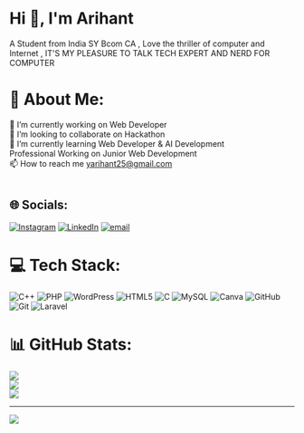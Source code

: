 # Hi 👋, I'm Arihant
A Student from India SY Bcom CA , Love the thriller of computer and Internet , IT'S MY PLEASURE TO TALK TECH EXPERT AND NERD FOR COMPUTER 

# 💫 About Me:
🔭 I’m currently working on Web Developer <br>👯 I’m looking to collaborate on Hackathon<br>🌱 I’m currently learning Web Developer & AI Development<br>      Professional Working on Junior Web Development<br>📫 How to reach me yarihant25@gmail.com<br><br>


## 🌐 Socials:
[![Instagram](https://img.shields.io/badge/Instagram-%23E4405F.svg?logo=Instagram&logoColor=white)](https://instagram.com/arihant__75_) [![LinkedIn](https://img.shields.io/badge/LinkedIn-%230077B5.svg?logo=linkedin&logoColor=white)]([www.linkedin.com/in/arihant-yadav-704414328](https://www.linkedin.com/in/arihant-yadav-704414328/)) [![email](https://img.shields.io/badge/Email-D14836?logo=gmail&logoColor=white)](mailto:yarihant25@gmail.com) 

# 💻 Tech Stack:
![C++](https://img.shields.io/badge/c++-%2300599C.svg?style=for-the-badge&logo=c%2B%2B&logoColor=white) ![PHP](https://img.shields.io/badge/php-%23777BB4.svg?style=for-the-badge&logo=php&logoColor=white) ![WordPress](https://img.shields.io/badge/WordPress-%23117AC9.svg?style=for-the-badge&logo=WordPress&logoColor=white) ![HTML5](https://img.shields.io/badge/html5-%23E34F26.svg?style=for-the-badge&logo=html5&logoColor=white) ![C](https://img.shields.io/badge/c-%2300599C.svg?style=for-the-badge&logo=c&logoColor=white) ![MySQL](https://img.shields.io/badge/mysql-4479A1.svg?style=for-the-badge&logo=mysql&logoColor=white) ![Canva](https://img.shields.io/badge/Canva-%2300C4CC.svg?style=for-the-badge&logo=Canva&logoColor=white) ![GitHub](https://img.shields.io/badge/github-%23121011.svg?style=for-the-badge&logo=github&logoColor=white) ![Git](https://img.shields.io/badge/git-%23F05033.svg?style=for-the-badge&logo=git&logoColor=white) ![Laravel](https://img.shields.io/badge/laravel-%23FF2D20.svg?style=for-the-badge&logo=laravel&logoColor=white)
# 📊 GitHub Stats:
![](https://github-readme-stats.vercel.app/api?username=Shido75&theme=dark&hide_border=false&include_all_commits=false&count_private=false)<br/>
![](https://nirzak-streak-stats.vercel.app/?user=Shido75&theme=dark&hide_border=false)<br/>
![](https://github-readme-stats.vercel.app/api/top-langs/?username=Shido75&theme=dark&hide_border=false&include_all_commits=false&count_private=false&layout=compact)

---
[![](https://visitcount.itsvg.in/api?id=Shido75&icon=0&color=0)](https://visitcount.itsvg.in)

<!-- Proudly created with GPRM ( https://gprm.itsvg.in ) -->
